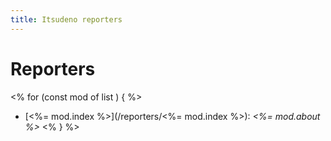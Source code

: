 ```yaml
---
title: Itsudeno reporters
---
```


# Reporters

<% for (const mod of list ) { %>
* [<%= mod.index %>](/reporters/<%= mod.index %>): *<%= mod.about %>*
<% } %>